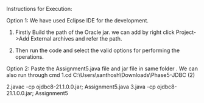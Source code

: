 Instructions for Execution:

Option 1:
We have used Eclipse IDE for the development.

1. Firstly Build the path of the Oracle jar. we can add by right click Project->Add External archives and refer the path.

2. Then run the code and select the valid options for performing the operations.


Option 2:
Paste the Assignment5.java file and jar file in same folder .
We can also run through cmd
1.cd C:\Users\santhosh\Downloads\Phase5-JDBC (2)

2.javac -cp ojdbc8-21.1.0.0.jar; Assignment5.java
3.java -cp ojdbc8-21.1.0.0.jar; Assignment5
